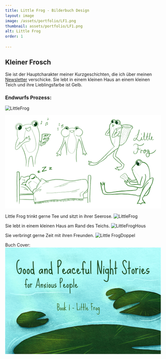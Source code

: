 ```yaml
---
title: Little Frog - Bilderbuch Design
layout: image
image: /assets/portfolio/LF1.png
thumbnail: assets/portfolio/LF1.png
alt: Little Frog
order: 1

---
```



## Kleiner Frosch

Sie ist der Hauptcharakter meiner Kurzgeschichten, die ich über meinen [Newsletter](/newsletter) verschicke. 
Sie lebt in einem kleinen Haus an einem kleinen Teich und ihre Lieblingsfarbe ist Gelb. 



### Endwurfs Prozess:

![LittleFrog](../assets/portfolio/LFCharacter.png)

![Little Frog Skitzen](../assets/portfolio/LFSkitzen.png)

Little Frog trinkt gerne Tee und sitzt in ihrer Seerose.
![LittleFrog](../assets/portfolio/LFTea.png)

Sie lebt in einem kleinen Haus am Rand des Teichs.
![LittleFrogHous](../assets/images/LFHousPond.png)

Sie verbringt gerne Zeit mit ihren Freunden.
![Little FrogDoppel](../assets/portfolio/LFDoppel.png)

Buch Cover:
![Little Frog](../assets/portfolio/GPNS.jpeg)
